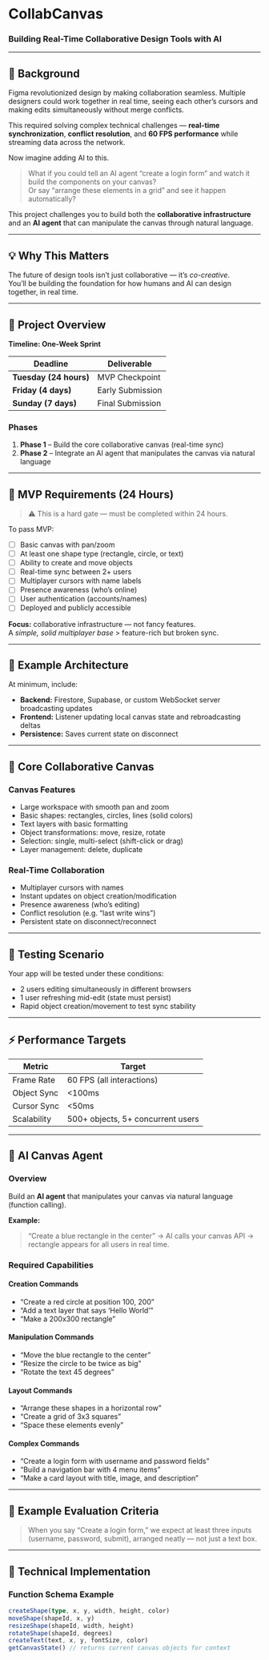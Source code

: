 # CollabCanvas  
### Building Real-Time Collaborative Design Tools with AI

---

## 🧭 Background

Figma revolutionized design by making collaboration seamless. Multiple designers could work together in real time, seeing each other’s cursors and making edits simultaneously without merge conflicts.

This required solving complex technical challenges — **real-time synchronization**, **conflict resolution**, and **60 FPS performance** while streaming data across the network.

Now imagine adding AI to this.

> What if you could tell an AI agent “create a login form” and watch it build the components on your canvas?  
> Or say “arrange these elements in a grid” and see it happen automatically?

This project challenges you to build both the **collaborative infrastructure** and an **AI agent** that can manipulate the canvas through natural language.

---

## 💡 Why This Matters

The future of design tools isn’t just collaborative — it’s *co-creative*.  
You’ll be building the foundation for how humans and AI can design together, in real time.

---

## 📅 Project Overview

**Timeline: One-Week Sprint**

| Deadline | Deliverable |
|-----------|--------------|
| **Tuesday (24 hours)** | MVP Checkpoint |
| **Friday (4 days)** | Early Submission |
| **Sunday (7 days)** | Final Submission |

### Phases
1. **Phase 1** – Build the core collaborative canvas (real-time sync)
2. **Phase 2** – Integrate an AI agent that manipulates the canvas via natural language

---

## 🚀 MVP Requirements (24 Hours)

> ⚠️ This is a hard gate — must be completed within 24 hours.

To pass MVP:

- [ ] Basic canvas with pan/zoom  
- [ ] At least one shape type (rectangle, circle, or text)  
- [ ] Ability to create and move objects  
- [ ] Real-time sync between 2+ users  
- [ ] Multiplayer cursors with name labels  
- [ ] Presence awareness (who’s online)  
- [ ] User authentication (accounts/names)  
- [ ] Deployed and publicly accessible  

**Focus:** collaborative infrastructure — not fancy features.  
A *simple, solid multiplayer base* > feature-rich but broken sync.

---

## 🧩 Example Architecture

At minimum, include:

- **Backend:** Firestore, Supabase, or custom WebSocket server broadcasting updates  
- **Frontend:** Listener updating local canvas state and rebroadcasting deltas  
- **Persistence:** Saves current state on disconnect  

---

## 🎨 Core Collaborative Canvas

### Canvas Features
- Large workspace with smooth pan and zoom  
- Basic shapes: rectangles, circles, lines (solid colors)  
- Text layers with basic formatting  
- Object transformations: move, resize, rotate  
- Selection: single, multi-select (shift-click or drag)  
- Layer management: delete, duplicate  

### Real-Time Collaboration
- Multiplayer cursors with names  
- Instant updates on object creation/modification  
- Presence awareness (who’s editing)  
- Conflict resolution (e.g. “last write wins”)  
- Persistent state on disconnect/reconnect  

---

## 🧪 Testing Scenario

Your app will be tested under these conditions:

- 2 users editing simultaneously in different browsers  
- 1 user refreshing mid-edit (state must persist)  
- Rapid object creation/movement to test sync stability  

---

## ⚡ Performance Targets

| Metric | Target |
|---------|---------|
| Frame Rate | 60 FPS (all interactions) |
| Object Sync | <100ms |
| Cursor Sync | <50ms |
| Scalability | 500+ objects, 5+ concurrent users |

---

## 🤖 AI Canvas Agent

### Overview
Build an **AI agent** that manipulates your canvas via natural language (function calling).

**Example:**  
> “Create a blue rectangle in the center” → AI calls your canvas API → rectangle appears for all users in real time.

### Required Capabilities

#### Creation Commands
- “Create a red circle at position 100, 200”  
- “Add a text layer that says ‘Hello World’”  
- “Make a 200x300 rectangle”  

#### Manipulation Commands
- “Move the blue rectangle to the center”  
- “Resize the circle to be twice as big”  
- “Rotate the text 45 degrees”  

#### Layout Commands
- “Arrange these shapes in a horizontal row”  
- “Create a grid of 3x3 squares”  
- “Space these elements evenly”  

#### Complex Commands
- “Create a login form with username and password fields”  
- “Build a navigation bar with 4 menu items”  
- “Make a card layout with title, image, and description”  

---

## 🧮 Example Evaluation Criteria

> When you say “Create a login form,” we expect at least three inputs (username, password, submit), arranged neatly — not just a text box.

---

## 🧠 Technical Implementation

### Function Schema Example
```typescript
createShape(type, x, y, width, height, color)
moveShape(shapeId, x, y)
resizeShape(shapeId, width, height)
rotateShape(shapeId, degrees)
createText(text, x, y, fontSize, color)
getCanvasState() // returns current canvas objects for context